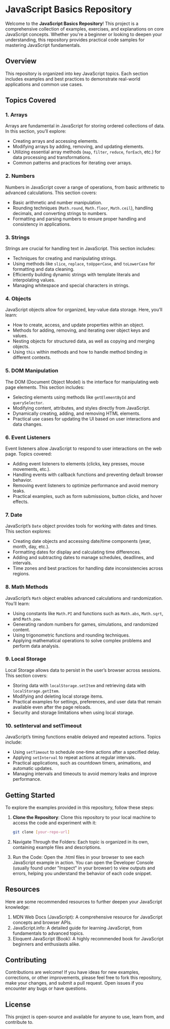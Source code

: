 # JavaScript Basics Repository

Welcome to the **JavaScript Basics Repository**! This project is a comprehensive collection of examples, exercises, and explanations on core JavaScript concepts. Whether you're a beginner or looking to deepen your understanding, this repository provides practical code samples for mastering JavaScript fundamentals.

## Overview

This repository is organized into key JavaScript topics. Each section includes examples and best practices to demonstrate real-world applications and common use cases.

## Topics Covered

### 1. **Arrays**
   Arrays are fundamental in JavaScript for storing ordered collections of data. In this section, you’ll explore:
   - Creating arrays and accessing elements.
   - Modifying arrays by adding, removing, and updating elements.
   - Utilizing essential array methods (`map`, `filter`, `reduce`, `forEach`, etc.) for data processing and transformations.
   - Common patterns and practices for iterating over arrays.

### 2. **Numbers**
   Numbers in JavaScript cover a range of operations, from basic arithmetic to advanced calculations. This section covers:
   - Basic arithmetic and number manipulation.
   - Rounding techniques (`Math.round`, `Math.floor`, `Math.ceil`), handling decimals, and converting strings to numbers.
   - Formatting and parsing numbers to ensure proper handling and consistency in applications.

### 3. **Strings**
   Strings are crucial for handling text in JavaScript. This section includes:
   - Techniques for creating and manipulating strings.
   - Using methods like `slice`, `replace`, `toUpperCase`, and `toLowerCase` for formatting and data cleaning.
   - Efficiently building dynamic strings with template literals and interpolating values.
   - Managing whitespace and special characters in strings.

### 4. **Objects**
   JavaScript objects allow for organized, key-value data storage. Here, you’ll learn:
   - How to create, access, and update properties within an object.
   - Methods for adding, removing, and iterating over object keys and values.
   - Nesting objects for structured data, as well as copying and merging objects.
   - Using `this` within methods and how to handle method binding in different contexts.

### 5. **DOM Manipulation**
   The DOM (Document Object Model) is the interface for manipulating web page elements. This section includes:
   - Selecting elements using methods like `getElementById` and `querySelector`.
   - Modifying content, attributes, and styles directly from JavaScript.
   - Dynamically creating, adding, and removing HTML elements.
   - Practical use cases for updating the UI based on user interactions and data changes.

### 6. **Event Listeners**
   Event listeners allow JavaScript to respond to user interactions on the web page. Topics covered:
   - Adding event listeners to elements (clicks, key presses, mouse movements, etc.).
   - Handling events with callback functions and preventing default browser behavior.
   - Removing event listeners to optimize performance and avoid memory leaks.
   - Practical examples, such as form submissions, button clicks, and hover effects.

### 7. **Date**
   JavaScript’s `Date` object provides tools for working with dates and times. This section explores:
   - Creating date objects and accessing date/time components (year, month, day, etc.).
   - Formatting dates for display and calculating time differences.
   - Adding and subtracting dates to manage schedules, deadlines, and intervals.
   - Time zones and best practices for handling date inconsistencies across regions.

### 8. **Math Methods**
   JavaScript’s `Math` object enables advanced calculations and randomization. You’ll learn:
   - Using constants like `Math.PI` and functions such as `Math.abs`, `Math.sqrt`, and `Math.pow`.
   - Generating random numbers for games, simulations, and randomized content.
   - Using trigonometric functions and rounding techniques.
   - Applying mathematical operations to solve complex problems and perform data analysis.

### 9. **Local Storage**
   Local Storage allows data to persist in the user’s browser across sessions. This section covers:
   - Storing data with `localStorage.setItem` and retrieving data with `localStorage.getItem`.
   - Modifying and deleting local storage items.
   - Practical examples for settings, preferences, and user data that remain available even after the page reloads.
   - Security and storage limitations when using local storage.

### 10. **setInterval and setTimeout**
   JavaScript’s timing functions enable delayed and repeated actions. Topics include:
   - Using `setTimeout` to schedule one-time actions after a specified delay.
   - Applying `setInterval` to repeat actions at regular intervals.
   - Practical applications, such as countdown timers, animations, and automatic updates.
   - Managing intervals and timeouts to avoid memory leaks and improve performance.

## Getting Started

To explore the examples provided in this repository, follow these steps:

1. **Clone the Repository**: 
   Clone this repository to your local machine to access the code and experiment with it:
   ```bash
   git clone [your-repo-url]

2. Navigate Through the Folders: Each topic is organized in its own, containing example files and descriptions.

3. Run the Code: Open the .html files in your browser to see each JavaScript example in action. You can open the Developer Console (usually found under "Inspect" in your browser) to view outputs and errors, helping you understand the behavior of each code snippet.

## Resources
Here are some recommended resources to further deepen your JavaScript knowledge:

1. MDN Web Docs (JavaScript): A comprehensive resource for JavaScript concepts and browser APIs.
2. JavaScript.info: A detailed guide for learning JavaScript, from fundamentals to advanced topics.
3. Eloquent JavaScript (Book): A highly recommended book for JavaScript beginners and enthusiasts alike.
   
## Contributing
Contributions are welcome! If you have ideas for new examples, corrections, or other improvements, please feel free to fork this repository, make your changes, and submit a pull request. Open issues if you encounter any bugs or have questions.

## License
This project is open-source and available for anyone to use, learn from, and contribute to.

